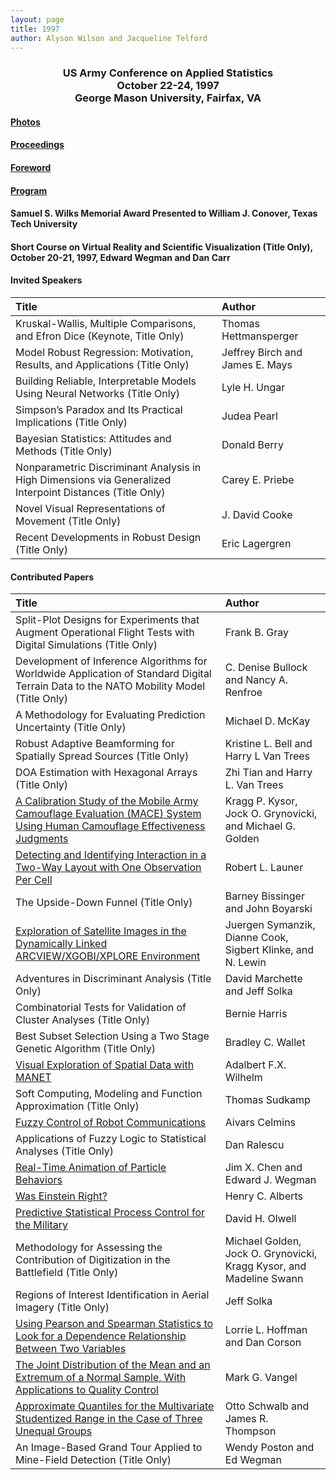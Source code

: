 ```yaml
---
layout: page
title: 1997
author: Alyson Wilson and Jacqueline Telford
---
```

<div align="center"><h3>US Army Conference on Applied Statistics<br>
October 22-24, 1997<br>
George Mason University, Fairfax, VA</h3></div>


#### [Photos](https://alysongwilson.github.io/ACAS/DOE5/1997.pdf)

#### [Proceedings](https://alysongwilson.github.io/ACAS/DOE5/ACAS03.pdf#page=1)

#### [Foreword](https://alysongwilson.github.io/ACAS/DOE5/ACAS03.pdf#page=4)

#### [Program](https://alysongwilson.github.io/ACAS/DOE5/ACAS03.pdf#page=8)

#### Samuel S. Wilks Memorial Award Presented to William J. Conover, Texas Tech University

#### Short Course on Virtual Reality and Scientific Visualization (Title Only), October 20-21, 1997, Edward Wegman and Dan Carr 

#### Invited Speakers

| Title | Author |
| :--- | :--- |
| Kruskal-Wallis, Multiple Comparisons, and Efron Dice (Keynote, Title Only) | Thomas Hettmansperger |
| Model Robust Regression: Motivation, Results, and Applications (Title Only) | Jeffrey Birch and James E. Mays |
| Building Reliable, Interpretable Models Using Neural Networks (Title Only) | Lyle H. Ungar |
| Simpson’s Paradox and Its Practical Implications (Title Only) | Judea Pearl |
| Bayesian Statistics: Attitudes and Methods (Title Only) | Donald Berry |
| Nonparametric Discriminant Analysis in High Dimensions via Generalized Interpoint Distances (Title Only) | Carey E. Priebe |
| Novel Visual Representations of Movement (Title Only) | J. David Cooke |
| Recent Developments in Robust Design (Title Only) | Eric Lagergren |


#### Contributed Papers

| Title | Author |
| :--- | :--- |
| Split-Plot Designs for Experiments that Augment Operational Flight Tests with Digital Simulations (Title Only) | Frank B. Gray |
| Development of Inference Algorithms for Worldwide Application of Standard Digital Terrain Data to the NATO Mobility Model (Title Only) | C. Denise Bullock and Nancy A. Renfroe |
| A Methodology for Evaluating Prediction Uncertainty (Title Only) | Michael D. McKay |
| Robust Adaptive Beamforming for Spatially Spread Sources (Title Only) | Kristine L. Bell and Harry L Van Trees |
| DOA Estimation with Hexagonal Arrays (Title Only) | Zhi Tian and Harry L. Van Trees |
| [A Calibration Study of the Mobile Army Camouflage Evaluation (MACE) System Using Human Camouflage Effectiveness Judgments](https://alysongwilson.github.io/ACAS/DOE5/ACAS03.pdf#page=14) | Kragg P. Kysor, Jock O. Grynovicki, and Michael G. Golden |
| [Detecting and Identifying Interaction in a Two-Way Layout with One Observation Per Cell](https://alysongwilson.github.io/ACAS/DOE5/ACAS03.pdf#page=26) | Robert L. Launer |
| The Upside-Down Funnel (Title Only) | Barney Bissinger and John Boyarski |
| [Exploration of Satellite Images in the Dynamically Linked ARCVIEW/XGOBI/XPLORE Environment](https://alysongwilson.github.io/ACAS/DOE5/ACAS03.pdf#page=36) | Juergen Symanzik, Dianne Cook, Sigbert Klinke, and N. Lewin |
| Adventures in Discriminant Analysis (Title Only) | David Marchette and Jeff Solka |
| Combinatorial Tests for Validation of Cluster Analyses (Title Only) | Bernie Harris |
| Best Subset Selection Using a Two Stage Genetic Algorithm (Title Only) | Bradley C. Wallet |
| [Visual Exploration of Spatial Data with MANET](https://alysongwilson.github.io/ACAS/DOE5/ACAS03.pdf#page=47) | Adalbert F.X. Wilhelm |
| Soft Computing, Modeling and Function Approximation (Title Only) | Thomas Sudkamp |
| [Fuzzy Control of Robot Communications](https://alysongwilson.github.io/ACAS/DOE5/ACAS03.pdf#page=54) | Aivars Celmins |
| Applications of Fuzzy Logic to Statistical Analyses (Title Only) | Dan Ralescu |
| [Real-Time Animation of Particle Behaviors](https://alysongwilson.github.io/ACAS/DOE5/ACAS03.pdf#page=61) | Jim X. Chen and Edward J. Wegman |
| [Was Einstein Right?](https://alysongwilson.github.io/ACAS/DOE5/ACAS03.pdf#page=71) | Henry C. Alberts |
| [Predictive Statistical Process Control for the Military](https://alysongwilson.github.io/ACAS/DOE5/ACAS03.pdf#page=83) | David H. Olwell |
| Methodology for Assessing the Contribution of Digitization in the Battlefield (Title Only) | Michael Golden, Jock O. Grynovicki, Kragg Kysor, and Madeline Swann |
| Regions of Interest Identification in Aerial Imagery (Title Only) | Jeff Solka |
| [Using Pearson and Spearman Statistics to Look for a Dependence Relationship Between Two Variables](https://alysongwilson.github.io/ACAS/DOE5/ACAS03.pdf#page=104) | Lorrie L. Hoffman and Dan Corson |
| [The Joint Distribution of the Mean and an Extremum of a Normal Sample, With Applications to Quality Control](https://alysongwilson.github.io/ACAS/DOE5/ACAS03.pdf#page=112) | Mark G. Vangel |
| [Approximate Quantiles for the Multivariate Studentized Range in the Case of Three Unequal Groups](https://alysongwilson.github.io/ACAS/DOE5/ACAS03.pdf#page=124) | Otto Schwalb and James R. Thompson |
| An Image-Based Grand Tour Applied to Mine-Field Detection (Title Only) | Wendy Poston and Ed Wegman |
